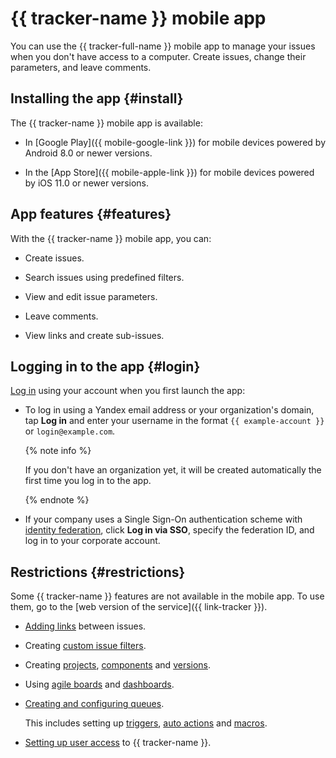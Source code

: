 # {{ tracker-name }} mobile app

You can use the {{ tracker-full-name }} mobile app to manage your issues when you don't have access to a computer. Create issues, change their parameters, and leave comments.

## Installing the app {#install}
The {{ tracker-name }} mobile app is available:

- In [Google Play]({{ mobile-google-link }}) for mobile devices powered by Android 8.0 or newer versions.

- In the [App Store]({{ mobile-apple-link }}) for mobile devices powered by iOS 11.0 or newer versions.

## App features {#features}

With the {{ tracker-name }} mobile app, you can:
 - Create issues.

- Search issues using predefined filters.

- View and edit issue parameters.

- Leave comments.

- View links and create sub-issues.

## Logging in to the app {#login}


[Log in](user/login.md) using your account when you first launch the app:

- To log in using a Yandex email address or your organization's domain, tap **Log in** and enter your username in the format `{{ example-account }}` or `login@example.com`.

  {% note info %}   

  If you don't have an organization yet, it will be created automatically the first time you log in to the app.

  {% endnote %}

- If your company uses a Single Sign-On authentication scheme with [identity federation](enable-tracker.md#federation), click **Log in via SSO**, specify the federation ID, and log in to your corporate account.

## Restrictions {#restrictions}

Some {{ tracker-name }} features are not available in the mobile app. To use them, go to the [web version of the service]({{ link-tracker }}).

- [Adding links](user/ticket-links.md) between issues.

- Creating [custom issue filters](user/create-filter.md).

- Creating [projects](manager/projects.md), [components](manager/components.md) and [versions](manager/versions.md).

- Using [agile boards](manager/agile.md) and [dashboards](user/dashboard.md).

- [Creating and configuring queues](manager/create-queue.md).

  This includes setting up [triggers](user/trigger.md), [auto actions](user/autoactions.md) and [macros](manager/create-macroses.md).

- [Setting up user access](enable-tracker.md#access) to {{ tracker-name }}.